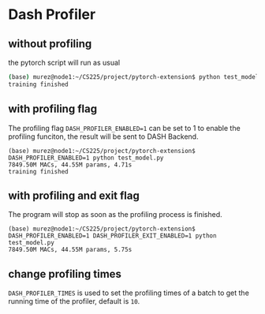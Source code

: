 
# Dash Profiler

## without profiling
the pytorch script will run as usual
```bash
(base) murez@node1:~/CS225/project/pytorch-extension$ python test_model.py 
training finished
```
## with profiling flag
The profiling flag `DASH_PROFILER_ENABLED=1` can be set to 1 to enable the profiling funciton, the result will be sent to DASH Backend.
```
(base) murez@node1:~/CS225/project/pytorch-extension$ DASH_PROFILER_ENABLED=1 python test_model.py 
7849.50M MACs, 44.55M params, 4.71s
training finished
```

## with profiling and exit flag
The program will stop as soon as the profiling process is finished.

```
(base) murez@node1:~/CS225/project/pytorch-extension$ DASH_PROFILER_ENABLED=1 DASH_PROFILER_EXIT_ENABLED=1 python test_model.py 
7849.50M MACs, 44.55M params, 5.75s
```

## change profiling times
`DASH_PROFILER_TIMES` is used to set the profiling times of a batch to get the running time of the profiler, default is `10`.